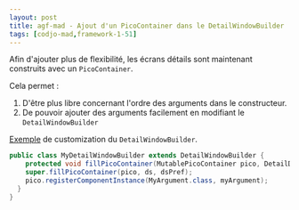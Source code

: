 ```yaml
---
layout: post
title: agf-mad - Ajout d'un PicoContainer dans le DetailWindowBuilder
tags: [codjo-mad,framework-1-51]
---
```

Afin d'ajouter plus de flexibilité, les écrans détails sont maintenant construits avec un ```PicoContainer```. 

Cela permet :
1. D'être plus libre concernant l'ordre des arguments dans le constructeur. 
1. De pouvoir ajouter des arguments facilement en modifiant le ```DetailWindowBuilder```

<u>Exemple</u> de customization du ```DetailWindowBuilder```.
```java
public class MyDetailWindowBuilder extends DetailWindowBuilder {
    protected void fillPicoContainer(MutablePicoContainer pico, DetailDataSource ds, Preference dsPref) {
    super.fillPicoContainer(pico, ds, dsPref);
    pico.registerComponentInstance(MyArgument.class, myArgument);
  }
}
```

